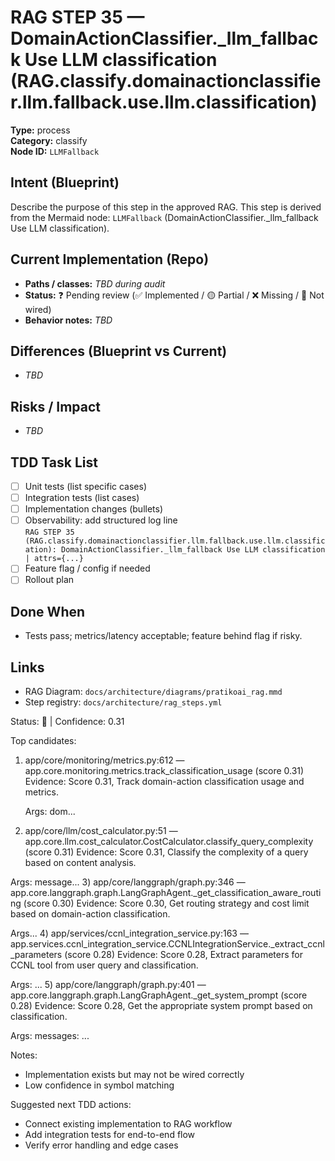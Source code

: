 # RAG STEP 35 — DomainActionClassifier._llm_fallback Use LLM classification (RAG.classify.domainactionclassifier.llm.fallback.use.llm.classification)

**Type:** process  
**Category:** classify  
**Node ID:** `LLMFallback`

## Intent (Blueprint)
Describe the purpose of this step in the approved RAG. This step is derived from the Mermaid node: `LLMFallback` (DomainActionClassifier._llm_fallback Use LLM classification).

## Current Implementation (Repo)
- **Paths / classes:** _TBD during audit_
- **Status:** ❓ Pending review (✅ Implemented / 🟡 Partial / ❌ Missing / 🔌 Not wired)
- **Behavior notes:** _TBD_

## Differences (Blueprint vs Current)
- _TBD_

## Risks / Impact
- _TBD_

## TDD Task List
- [ ] Unit tests (list specific cases)
- [ ] Integration tests (list cases)
- [ ] Implementation changes (bullets)
- [ ] Observability: add structured log line  
  `RAG STEP 35 (RAG.classify.domainactionclassifier.llm.fallback.use.llm.classification): DomainActionClassifier._llm_fallback Use LLM classification | attrs={...}`
- [ ] Feature flag / config if needed
- [ ] Rollout plan

## Done When
- Tests pass; metrics/latency acceptable; feature behind flag if risky.

## Links
- RAG Diagram: `docs/architecture/diagrams/pratikoai_rag.mmd`
- Step registry: `docs/architecture/rag_steps.yml`


<!-- AUTO-AUDIT:BEGIN -->
Status: 🔌  |  Confidence: 0.31

Top candidates:
1) app/core/monitoring/metrics.py:612 — app.core.monitoring.metrics.track_classification_usage (score 0.31)
   Evidence: Score 0.31, Track domain-action classification usage and metrics.
    
    Args:
        dom...
2) app/core/llm/cost_calculator.py:51 — app.core.llm.cost_calculator.CostCalculator.classify_query_complexity (score 0.31)
   Evidence: Score 0.31, Classify the complexity of a query based on content analysis.

Args:
    message...
3) app/core/langgraph/graph.py:346 — app.core.langgraph.graph.LangGraphAgent._get_classification_aware_routing (score 0.30)
   Evidence: Score 0.30, Get routing strategy and cost limit based on domain-action classification.

Args...
4) app/services/ccnl_integration_service.py:163 — app.services.ccnl_integration_service.CCNLIntegrationService._extract_ccnl_parameters (score 0.28)
   Evidence: Score 0.28, Extract parameters for CCNL tool from user query and classification.

Args:
    ...
5) app/core/langgraph/graph.py:401 — app.core.langgraph.graph.LangGraphAgent._get_system_prompt (score 0.28)
   Evidence: Score 0.28, Get the appropriate system prompt based on classification.

Args:
    messages: ...

Notes:
- Implementation exists but may not be wired correctly
- Low confidence in symbol matching

Suggested next TDD actions:
- Connect existing implementation to RAG workflow
- Add integration tests for end-to-end flow
- Verify error handling and edge cases
<!-- AUTO-AUDIT:END -->